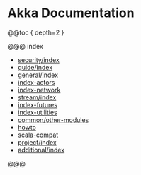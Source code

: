 # Akka Documentation

@@toc { depth=2 }

@@@ index

* [security/index](../security/index.md)
* [guide/index](../guide/index.md)
* [general/index](../general/index.md)
* [index-actors](index-actors.md)
* [index-network](index-network.md)
* [stream/index](stream/index.md)
* [index-futures](index-futures.md)
* [index-utilities](index-utilities.md)
* [common/other-modules](../common/other-modules.md)
* [howto](howto.md)
* [scala-compat](scala-compat.md)
* [project/index](../project/index.md)
* [additional/index](../additional/index.md)

@@@
